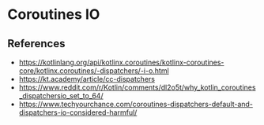# Coroutines IO

## References

- https://kotlinlang.org/api/kotlinx.coroutines/kotlinx-coroutines-core/kotlinx.coroutines/-dispatchers/-i-o.html
- https://kt.academy/article/cc-dispatchers
- https://www.reddit.com/r/Kotlin/comments/dl2o5t/why_kotlin_coroutines_dispatchersio_set_to_64/
- https://www.techyourchance.com/coroutines-dispatchers-default-and-dispatchers-io-considered-harmful/
